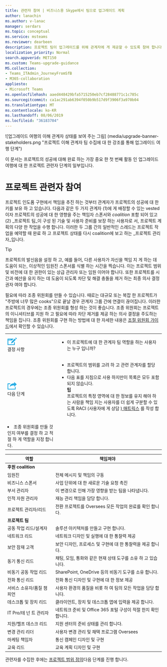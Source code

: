 ```yaml
---
title: 관련자 참여 | 비즈니스용 Skype에서 팀으로 업그레이드 계획
author: lanachin
ms.author: v-lanac
manager: serdars
ms.topic: conceptual
ms.service: msteams
ms.reviewer: dearbeen
description: 프로젝트 팀이 업그레이드를 위해 관계자에 게 제공할 수 있도록 참여 합니다.
localization_priority: Normal
search.appverid: MET150
ms.custom: Teams-upgrade-guidance
MS.collection:
- Teams_ITAdmin_JourneyFromSfB
- M365-collaboration
appliesto:
- Microsoft Teams
ms.openlocfilehash: aaed448429bfa5715250eb7cf28488771c1c785c
ms.sourcegitcommit: ca1ac291ab6394f050b9b517d9f3906f3a970b04
ms.translationtype: MT
ms.contentlocale: ko-KR
ms.lasthandoff: 08/06/2019
ms.locfileid: "36183704"
---
```

![업그레이드 여행의 이해 관계자 상태를 보여 주는 그림] (media/upgrade-banner-stakeholders.png "프로젝트 이해 관계자 팀 수집에 대 한 강조를 통해 업그레이드 여행 단계")

이 문서는 프로젝트의 성공에 대해 완료 하는 가장 중요 한 첫 번째 활동 인 업그레이드 여행에 대 한 프로젝트 관련자 단계의 일부입니다.

# <a name="enlist-your-project-stakeholders"></a>프로젝트 관련자 참여

프로젝트 인도품 구현에서 책임을 추진 하는 것부터 관계자가 프로젝트의 성공에 대 한 키를 보유 하 고 있습니다. 다음과 같은 두 가지 관계자 (1)에 게 배정할 수 있는 vested 이자 프로젝트의 성공에 대 한 영향을 주는 책임자 스폰서와 _coalition_ 포함 되어 있고 (2) _프로젝트 팀_이 구성 된 기술 및 사용자 준비를 보장 하는 사용자로 서, 프로젝트 계획의 다양 한 작업을 수행 합니다. 이러한 두 그룹 간의 일반적인 스레드는 프로젝트 작업을 예약할 때 완료 하 고 프로젝트 상태를 다시 coalition에 보고 하는 _프로젝트 관리자_입니다.

> [!Tip]
> 프로젝트의 발신음을 설정 하 고, 예를 들어, 다른 사용자가 자신을 책임 지 게 하는 데 도움이 되는, 이상적인 임원진 스폰서를 식별 하는 시간을 찍습니다. 이는 프로젝트 범위 및 비전에 대 한 권한이 있는 상급 관리자 또는 임원 이어야 합니다. 또한 프로젝트를 시간과 예산을 유지 하는 데 도움이 되도록 차단 및 해결 충돌을 제거 하는 최종 의사 결정권자 여야 합니다.

필요에 따라 조종 위원회를 만들 수 있습니다. 때로는 대규모 또는 복잡 한 프로젝트가 "주방에 너무 많은 cooks"으로 끝날 경우 관계자 그룹 간에 연결이 끊어집니다. 이러한 프로젝트의 경우에는 조종 위원회를 형성 하는 것이 좋습니다. 조종 위원회는 프로젝트의 이니셔티브를 지원 하 고 필요에 따라 차단 제거를 제공 하는 의사 결정을 주도하는 책임을 집니다. 조종 위원회를 구현 하는 방법에 대 한 자세한 내용은 [조절 위원회 가이드](https://aka.ms/SteeringCommittee)에서 확인할 수 있습니다.

| | |
|---|---|
| ![결정 점을 가리키는 아이콘](media/audio_conferencing_image7.png) <br/>결정 사항 | <ul><li>이 프로젝트에 대 한 관계자 팀 역할을 하는 사용자는 누구 입니까?</li></ul> |
| ![다음 단계를 설명 하는 아이콘](media/audio_conferencing_image9.png)<br/>다음 단계 | <ul><li>프로젝트의 범위를 고려 하 고 관련 관계자를 할당 합니다.</li><li>다음 표를 지침으로 사용 하지만이 목록은 모두 포함 되지 않습니다.<br><strong>팁</strong><br>프로젝트의 특정 영역에 대 한 정보를 유지 해야 하는 사람을 책임 지는 사용자를 더 쉽게 구분할 수 있도록 RACI (사용자에 게 상담 [) 매트릭스](https://en.wikipedia.org/wiki/Responsibility_assignment_matrix) 를 작성 합니다.</li> |
| <li>조종 위원회를 만들 것인지 여부를 결정 하 고 적절 하 게 역할을 지정 합니다.</li></ul> | |

| 역할 | 책임져야 |
|---|---|
| **후원 coalition** | |
| 임원진 | 전체 메시지 및 책임의 구동 |
| 비즈니스 스폰서 | 사업 단위에 대 한 새로운 기술 요청 촉진 |
| 부서 관리자 | 이 변경으로 인해 가장 영향을 받는 팀을 나타냅니다. |
| 인적 자원 관리자 | 재능 관리 책임을 담당 합니다. |
| 프로젝트 관리자/리드 | 전환 프로젝트를 Oversees 모든 작업의 완료를 확인 합니다. |
| **프로젝트 팀** | |
| 공동 작업 리드/설계자 | 솔루션 아키텍처를 만들고 구현 합니다. |
| 네트워크 리드 | 네트워크 디자인 및 실행에 대 한 통찰력 제공 |
| 보안 잠재 고객 | 보안 디자인, 프로세스 및 구현에 대 한 통찰력을 제공 합니다. |
| 동기 통신 리드 | 채팅, 모임, 통화와 같은 현재 상태 도구를 소유 하 고 있습니다. |
| 비동기 공동 작업 리드 | SharePoint, OneDrive 등의 비동기 도구를 소유 합니다. |
| 전화 통신 리드 | 전화 통신 디자인 및 구현에 대 한 정보 제공 |
| 서비스 소유자/품질 챔피언 | 사용자 환경의 품질을 비롯 하 여 팀의 모든 작업을 담당 합니다. |
| 데스크톱 및 장치 리드 | 클라이언트, 장치 및 데스크톱 앱에 입력을 제공 합니다. |
| IT Pro/테 넌 트 관리자 | 네트워크 준비 및 Office 365 포털 구성이 적절 한지 확인 합니다. |
| 지원/헬프 데스크 리드 | 지원 센터의 준비 상태를 관리 합니다. |
| 변경 관리 리더 | 사용자 변경 관리 및 채택 프로그램 Oversees |
| 마케팅 책임자 | 통신 캠페인 디자인 및 구현 |
| 교육 리드 | 교육 계획 디자인 및 구현 |

관련자를 수집한 후에는 [프로젝트 범위 정의](https://aka.ms/SkypetoTeams-Scope)다음 단계를 진행 합니다.
